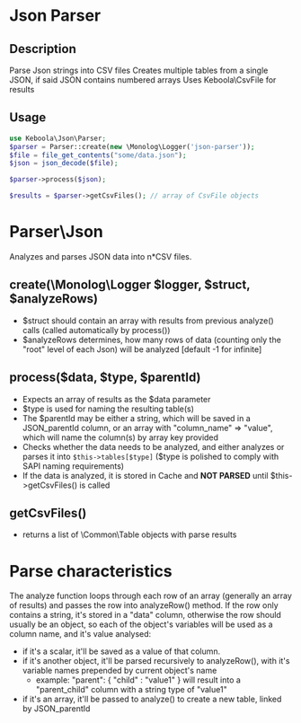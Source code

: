 # Json Parser

## Description
Parse Json strings into CSV files
Creates multiple tables from a single JSON, if said JSON contains numbered arrays
Uses Keboola\CsvFile for results

## Usage

```php
use Keboola\Json\Parser;
$parser = Parser::create(new \Monolog\Logger('json-parser'));
$file = file_get_contents("some/data.json");
$json = json_decode($file);

$parser->process($json);

$results = $parser->getCsvFiles(); // array of CsvFile objects
```


# Parser\Json

Analyzes and parses JSON data into n*CSV files.

## create(\Monolog\Logger $logger, $struct, $analyzeRows)
- $struct should contain an array with results from previous analyze() calls (called automatically by process())
- $analyzeRows determines, how many rows of data (counting only the "root" level of each Json)  will be analyzed [default -1 for infinite]

## process($data, $type, $parentId)
- Expects an array of results as the $data parameter
- $type is used for naming the resulting table(s)
- The $parentId may be either a string, which will be saved in a JSON_parentId column, or an array with "column_name" => "value", which will name the column(s) by array key provided
- Checks whether the data needs to be analyzed, and either analyzes or parses it into `$this->tables[$type]` ($type is polished to comply with SAPI naming requirements)
- If the data is analyzed, it is stored in Cache and **NOT PARSED** until $this->getCsvFiles() is called

## getCsvFiles()
- returns a list of \Common\Table objects with parse results

# Parse characteristics
The analyze function loops through each row of an array (generally an array of results) and passes the row into analyzeRow() method. If the row only contains a string, it's stored in a "data" column, otherwise the row should usually be an object, so each of the object's variables will be used as a column name, and it's value analysed:
- if it's a scalar, it'll be saved as a value of that column.
- if it's another object, it'll be parsed recursively to analyzeRow(), with it's variable names prepended by current object's name
    - example:
        "parent": {
            "child" : "value1"
        }
    will result into a "parent_child" column with a string type of "value1"
- if it's an array, it'll be passed to analyze() to create a new table, linked by JSON_parentId
